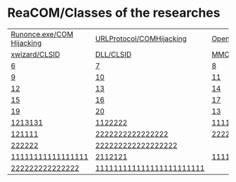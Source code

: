 # ReaCOM/Classes of the researches


<table>
 <tr>
  <td><a href="Classes/Runonce.md">Runonce.exe/COM Hijacking</a></td>
  <td><a href="Classes/Signature-Tools/explorer.md">URLProtocol/COMHijacking</a></td>
  <td><a href="Classes/Signature-Tools/Openwith.md">Openwith.exe/COMHijacking</a></td>
 </tr>
 <tr>
  <td><a href="Classes/xwizard.md">xwizard/CLSID</a></td>
  <td><a href="Classes/xwizards.dll.md">DLL/CLSID</a></td>
  <td><a href="Classes/mmc.md">MMC/CLSID</a></td>
 </tr>
 <tr>
  <td><a href="Samples/BackgroundMediaPlayback">6</a></td>
  <td><a href="Samples/CameraStarterKit">7</a></td>
  <td><a href="Samples/BasicFaceDetection">8</a></td>
 </tr>
 <tr>
  <td><a href="Samples/BasicFaceTracking">9</a></td>
  <td><a href="Samples/BasicMediaCasting">10</a></td>
  <td><a href="Samples/CameraFaceDetection">11</a></td>
 </tr>
 <tr>
  <td><a href="Samples/CameraFrames">12</a></td>
  <td><a href="Samples/CameraGetPreviewFrame">13</a></td>
  <td><a href="Samples/CameraProfile">14</a></td>
 </tr>
 <tr>
  <td><a href="Samples/CameraResolution">15</a></td>
  <td><a href="Samples/CameraStreamCoordinateMapper">16</a></td>
  <td><a href="Samples/CameraStreamCorrelation">17</a></td>
 </tr>
 <tr>
  <td><a href="Samples/LiveDash">19</a></td>
  <td><a href="Samples/D2DPhotoAdjustment">20</a></td>
  <td><a href="Samples/MediaEditing">13</a></td>
 </tr>
 <tr>
  <td><a href="Samples/MediaImport">1213131</a></td>
  <td><a href="Samples/XamlCustomMediaTransportControls">1122222</a></td>
  <td><a href="Samples/MIDI">111111111111111112</a></td>
 </tr>
 <tr>
  <td><a href="Samples/Playlists">121111</a></td>
  <td><a href="Samples/PlayReady">2222222222222222</a></td>
  <td><a href="Samples/CameraOpenCV">22222222222</a></td>
 </tr>
 <tr>
  <td><a href="Samples/SimpleImaging>22222222222</a></td>
  <td><a href="Samples/SpatialSound">222222</a></td>
  <td><a href="Samples/SystemMediaTransportControls">222222222222222222</a></td>
 </tr>
 <tr>
  <td><a href="Samples/MediaTranscoding">11111111111111111</a></td>
  <td><a href="Samples/VideoPlayback">2112121</a></td>
  <td><a href="Samples/VideoPlaybackSynchronization">111111111112</a></td>
 </tr>
 <tr>
  <td><a href="Samples/CameraVideoStabilization">222222222222222</a></td>
  <td><a href="Samples/WindowsAudioSession">111111111111111111111111</a></td>
 </tr>
</table>
